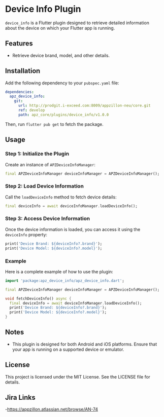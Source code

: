 # Device Info Plugin

`device_info` is a Flutter plugin designed to retrieve detailed information about the device on which your Flutter app is running.

## Features

- Retrieve device brand, model, and other details.

## Installation

Add the following dependency to your `pubspec.yaml` file:

```yaml
dependencies:
  apz_device_info:
    git:
      url: http://prodgit.i-exceed.com:8009/appzillon-neu/core.git
      ref: develop
      path: apz_core/plugins/device_info/v1.0.0
```

Then, run `flutter pub get` to fetch the package.

## Usage

### Step 1: Initialize the Plugin

Create an instance of `APZDeviceInfoManager`:

```dart
final APZDeviceInfoManager deviceInfoManager = APZDeviceInfoManager();
```

### Step 2: Load Device Information

Call the `loadDeviceInfo` method to fetch device details:

```dart
final deviceInfo = await deviceInfoManager.loadDeviceInfo();
```

### Step 3: Access Device Information

Once the device information is loaded, you can access it using the `deviceInfo` property:

```dart
print('Device Brand: ${deviceInfo?.brand}');
print('Device Model: ${deviceInfo?.model}');
```

### Example

Here is a complete example of how to use the plugin:

```dart
import 'package:apz_device_info/apz_device_info.dart';

final APZDeviceInfoManager deviceInfoManager = APZDeviceInfoManager();

void fetchDeviceInfo() async {
  final deviceInfo = await deviceInfoManager.loadDeviceInfo();
  print('Device Brand: ${deviceInfo?.brand}');
  print('Device Model: ${deviceInfo?.model}');
}
```

## Notes

- This plugin is designed for both Android and iOS platforms. Ensure that your app is running on a supported device or emulator.

## License

This project is licensed under the MIT License. See the LICENSE file for details.

## Jira Links
-https://appzillon.atlassian.net/browse/AN-74